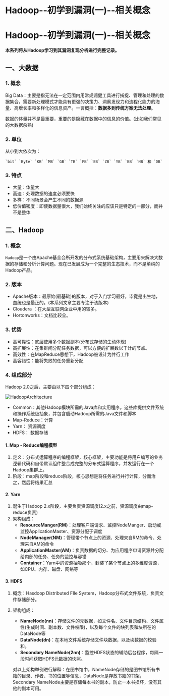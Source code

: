 # Hadoop--初学到漏洞(一)--相关概念



# Hadoop--初学到漏洞(一)--相关概念



**本系列将从Hadoop学习到其漏洞复现分析进行完整记录。**



## 一、大数据

### 1. 概念

Big Data：主要是指无法在一定范围内用常规润健工具进行捕捉、管理和处理的数据集合，需要新处理模式才能具有更强的决策力、洞察发现力和流程化能力的海量、高增长率和多样化的信息资产。一言概括：**数据多到传统方案无法处理**。

数据的体量并不是最重要，重要的是隐藏在数据中的信息的价值。(比如我们常见的大数据杀熟)

### 2. 单位

从小到大依次为：

```
`bit` `Byte` `KB` `MB` `GB` `TB` `PB` `EB` `ZB` `YB` `BB` `NB` 和 `DB`
```

### 3. 特点

- 大量：体量大
- 高速：处理数据的速度必须要快
- 多样：不同场景会产生不同的数据源
- 低价值密度：即使数据量很大，我们始终关注的应该只是特定的一部分，而并不是整体

## 二、Hadoop

### 1. 概念

`Hadoop`是一个由Apache基金会所开发的分布式系统基础架构，主要用来解决大数据的存储和分析计算问题。现在已发展成为一个完整的生态技术，而不是单纯的Hadoop产品。

### 2. 版本

- Apache版本：最原始(最基础)的版本，对于入门学习最好，毕竟是出生地，血统也是最正的。(本系列文章主要专注于该版本)
- Cloudera ：在大型互联网企业中用的较多。
- Hortonworks：文档比较全。

### 3. 优势

- 高可靠性：底层使用多个数据副本(分布式存储的生动体现)
- 高扩展性：在集群间分配任务数据，可以方便的扩展数以千计的节点。
- 高效性：在MapReduce思想下，Hadoop被设计为并行工作
- 高容错性：能将失败的任务重新分配

### 4. 组成部分

Hadoop 2.0之后，主要由以下四个部分组成：

![HadoopArchitecture](https://i.imgur.com/wDGhXDO.png)

- Common：其他Hadoop模块所需的Java库和实用程序。这些库提供文件系统和操作系统级抽象，并包含启动Hadoop所需的Java文件和脚本
- Map-Reduce：计算
- Yarn： 资源调度
- HDFS： 数据存储

#### 1. Map - Reduce编程模型

1. 定义：分布式运算程序的编程框架，核心框架，主要功能是将用户编写的业务逻辑代码和自带默认组件整合成完整的分布式运算程序，并发运行在一个Hadoop集群上。
2. 阶段：map阶段和reduce阶段，核心思想是将任务进行并行计算，分而治之，然后将结果汇总

#### 2. Yarn

1. 诞生于Hadoop 2.x阶段，主要负责资源调度(2.x之前，资源调度由map-reduce负责)
2. 架构组成：
   - **ResourceManger(RM)**：处理客户端请求、监控NodeManger、启动或监控ApplicationMaster、资源分配于调度
   - **NodeManager(NM)**：管理带个节点上的资源、处理来自RM的命令、处理来自AM的命令
   - **ApplicationMaster(AM)**：负责数据的切分、为应用程序申请资源并分配给内部的任务、任务的监控与容错
   - **Container**：Yarn中的资源抽吸那个，封装了某个节点上的多维度资源，如CPU、内存、磁盘、网络等

#### 3. HDFS

1. 概念：Hasdoop Distributed FIle System，Hadoop分布式文件系统，负责文件存储部分。

2. 架构组成：

   - **NameNode(nn)**：存储文件的元数据，如文件名、文件目录结构、文件属性(生成时间、副本数、文件权限)，以及每个文件的块列表和块所在的DataNode等
   - **DataNode(dn)**：在本地文件系统存储文件块数据，以及块数据的校验和。
   - **Secondary NameNode(2nn)**：监控HDFS状态的辅助后台程序，每隔一段时间获取HDFS元数据的快照。

   对以上架构举例进行解释：在图书馆中，NameNode存储的是图书馆所有书籍的目录、作者、书的位置等信息，DataNode是存放书籍的书架，Secondary NameNode主要是存储每本书的副本，防止一本书损坏，没有其他的副本可用。



